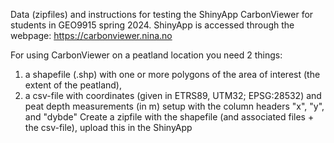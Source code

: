 Data (zipfiles) and instructions for testing the ShinyApp CarbonViewer for students in GEO9915 spring 2024.
ShinyApp is accessed through the webpage: https://carbonviewer.nina.no

For using CarbonViewer on a peatland location you need 2 things: 
  1. a shapefile (.shp) with one or more polygons of the area of interest (the extent of the peatland),
  2. a csv-file with coordinates (given in ETRS89, UTM32; EPSG:28532) and peat depth measurements (in m) setup with the column headers "x", "y", and "dybde"
Create a zipfile with the shapefile (and associated files + the csv-file), upload this in the ShinyApp
